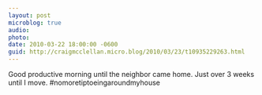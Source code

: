 ```yaml
---
layout: post
microblog: true
audio: 
photo: 
date: 2010-03-22 18:00:00 -0600
guid: http://craigmcclellan.micro.blog/2010/03/23/t10935229263.html
---
```

Good productive morning until the neighbor came home.  Just over 3 weeks until I move. #nomoretiptoeingaroundmyhouse
